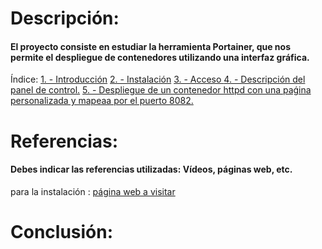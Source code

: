 # Descripción:
#### El proyecto consiste en estudiar la herramienta Portainer, que nos permite el despliegue de contenedores utilizando una interfaz gráfica.
Índice:
[1. - Introducción](./1-Introduccion.md)
[2. - Instalación](./1-Introduccion.md)
[3. - Acceso ](./1-Introduccion.md)
[4. - Descripción del panel de control.](./1-Introduccion.md)
[5. - Despliegue de un contenedor httpd con una paǵina personalizada y mapeaa por el puerto 8082.](./1-Introduccion.md)

# Referencias:
#### Debes indicar las referencias utilizadas: Vídeos, páginas web, etc.
para la instalación : [página web a visitar][enlace]


[enlace]: https://domology.es/instalacion-docker-parte-1-dockerportainer/

# Conclusión:

